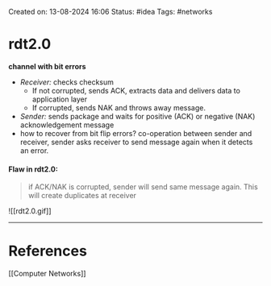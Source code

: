 Created on: 13-08-2024 16:06
Status: #idea
Tags: #networks 
# rdt2.0
__channel with bit errors__
- *Receiver:* checks checksum
	- If not corrupted, sends ACK, extracts data and delivers data to application layer
	- If corrupted, sends NAK and throws away message. 
- *Sender:* sends package and waits for positive (ACK) or negative (NAK) acknowledgement message
- how to recover from bit flip errors?
	 co-operation between sender and receiver, sender asks receiver to send message again when it detects an error.
#### Flaw in rdt2.0:
 > if ACK/NAK is corrupted, sender will send same message again. This will create duplicates at receiver
 
 ![[rdt2.0.gif]]



-----------------
# References
[[Computer Networks]]